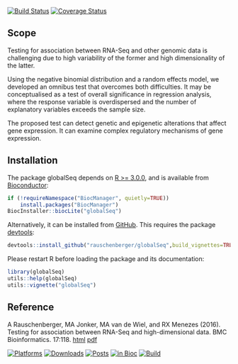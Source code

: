 
<!-- README.md is generated from README.Rmd. Please edit that file -->

[![Build
Status](https://travis-ci.org/rauschenberger/globalSeq.svg?branch=master)](https://travis-ci.org/rauschenberger/globalSeq)
[![Coverage
Status](https://codecov.io/github/rauschenberger/globalSeq/coverage.svg?branch=master)](https://codecov.io/github/rauschenberger/globalSeq?branch=master)

## Scope

Testing for association between RNA-Seq and other genomic data is
challenging due to high variability of the former and high
dimensionality of the latter.

Using the negative binomial distribution and a random effects model, we
developed an omnibus test that overcomes both difficulties. It may be
conceptualised as a test of overall significance in regression analysis,
where the response variable is overdispersed and the number of
explanatory variables exceeds the sample size.

The proposed test can detect genetic and epigenetic alterations that
affect gene expression. It can examine complex regulatory mechanisms of
gene expression.

## Installation

The package globalSeq depends on [R
\>= 3.0.0](https://cran.r-project.org/), and is available from
[Bioconductor](http://bioconductor.org/packages/globalSeq/):

``` r
if (!requireNamespace("BiocManager", quietly=TRUE))
    install.packages("BiocManager")
BiocInstaller::biocLite("globalSeq")
```

Alternatively, it can be installed from
[GitHub](https://github.com/rauschenberger/globalSeq). This requires the
package
[devtools](https://CRAN.R-project.org/package=devtools):

``` r
devtools::install_github("rauschenberger/globalSeq",build_vignettes=TRUE)
```

Please restart R before loading the package and its documentation:

``` r
library(globalSeq)
utils::help(globalSeq)
utils::vignette("globalSeq")
```

## Reference

A Rauschenberger, MA Jonker, MA van de Wiel, and RX Menezes (2016).
Testing for association between RNA-Seq and high-dimensional data. BMC
Bioinformatics. 17:118.
[html](http://dx.doi.org/10.1186/s12859-016-0961-5)
[pdf](http://www.biomedcentral.com/content/pdf/s12859-016-0961-5.pdf)

[![Platforms](http://www.bioconductor.org/shields/availability/devel/globalSeq.svg)](http://bioconductor.org/packages/devel/bioc/html/globalSeq.html#archives)
[![Downloads](http://www.bioconductor.org/shields/downloads/globalSeq.svg)](http://bioconductor.org/packages/stats/bioc/globalSeq/)
[![Posts](http://www.bioconductor.org/shields/posts/globalSeq.svg)](https://support.bioconductor.org/t/globalseq/)
[![in
Bioc](http://www.bioconductor.org/shields/years-in-bioc/globalSeq.svg)](http://bioconductor.org/packages/devel/bioc/html/globalSeq.html#since)
[![Build](http://www.bioconductor.org/shields/build/devel/bioc/globalSeq.svg)](http://bioconductor.org/checkResults/devel/bioc-LATEST/globalSeq/)
